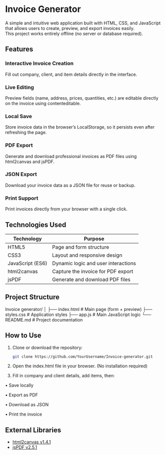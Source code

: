 #  Invoice Generator 

A simple and intuitive web application built with HTML, CSS, and JavaScript that allows users to create, preview, and export invoices easily.  
This project works entirely offline (no server or database required).



##  Features

### Interactive Invoice Creation  
Fill out company, client, and item details directly in the interface.  

### Live Editing  
Preview fields (name, address, prices, quantities, etc.) are editable directly on the invoice using contenteditable.  

### Local Save  
Store invoice data in the browser’s LocalStorage, so it persists even after refreshing the page.  

### PDF Export  
Generate and download professional invoices as PDF files using html2canvas and jsPDF.  

### JSON Export  
Download your invoice data as a JSON file for reuse or backup.  

### Print Support  
Print invoices directly from your browser with a single click.  



##  Technologies Used

| Technology | Purpose |
|-------------|----------|
| HTML5 | Page and form structure |
| CSS3 | Layout and responsive design |
| JavaScript (ES6) | Dynamic logic and user interactions |
| html2canvas | Capture the invoice for PDF export |
| jsPDF | Generate and download PDF files |



##  Project Structure

Invoice generator/ │ ├── index.html        # Main page (form + preview) 
├── styles.css        # Application styles 
├── app.js            # Main JavaScript logic 
└── README.md         # Project documentation



##  How to Use

1. Clone or download the repository:
   ```bash
   git clone https://github.com/YourUsername/Invoice-generator.git
   ```
2. Open the index.html file in your browser.
(No installation required)

3. Fill in company and client details, add items, then:
   
• Save locally

• Export as PDF

• Download as JSON

• Print the invoice

##  External Libraries

- [html2canvas v1.4.1](https://cdnjs.com/libraries/html2canvas)  
- [jsPDF v2.5.1](https://cdnjs.com/libraries/jspdf)
